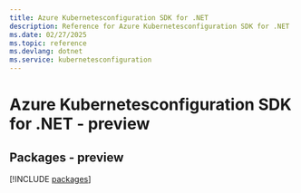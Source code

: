 ```yaml
---
title: Azure Kubernetesconfiguration SDK for .NET
description: Reference for Azure Kubernetesconfiguration SDK for .NET
ms.date: 02/27/2025
ms.topic: reference
ms.devlang: dotnet
ms.service: kubernetesconfiguration
---
```

# Azure Kubernetesconfiguration SDK for .NET - preview
## Packages - preview
[!INCLUDE [packages](kubernetesconfiguration-index.md)]